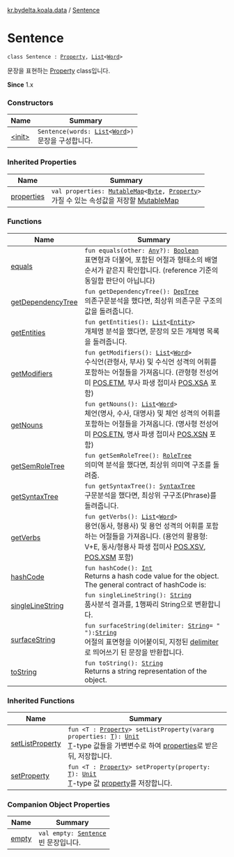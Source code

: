 [kr.bydelta.koala.data](../index.md) / [Sentence](./index.md)

# Sentence

`class Sentence : `[`Property`](../-property/index.md)`, `[`List`](https://kotlinlang.org/api/latest/jvm/stdlib/kotlin.collections/-list/index.html)`<`[`Word`](../-word/index.md)`>`

문장을 표현하는 [Property](../-property/index.md) class입니다.

**Since**
1.x

### Constructors

| Name | Summary |
|---|---|
| [&lt;init&gt;](-init-.md) | `Sentence(words: `[`List`](https://kotlinlang.org/api/latest/jvm/stdlib/kotlin.collections/-list/index.html)`<`[`Word`](../-word/index.md)`>)`<br>문장을 구성합니다. |

### Inherited Properties

| Name | Summary |
|---|---|
| [properties](../-property/properties.md) | `val properties: `[`MutableMap`](https://kotlinlang.org/api/latest/jvm/stdlib/kotlin.collections/-mutable-map/index.html)`<`[`Byte`](https://kotlinlang.org/api/latest/jvm/stdlib/kotlin/-byte/index.html)`, `[`Property`](../-property/index.md)`>`<br>가질 수 있는 속성값을 저장할 [MutableMap](https://kotlinlang.org/api/latest/jvm/stdlib/kotlin.collections/-mutable-map/index.html) |

### Functions

| Name | Summary |
|---|---|
| [equals](equals.md) | `fun equals(other: `[`Any`](https://kotlinlang.org/api/latest/jvm/stdlib/kotlin/-any/index.html)`?): `[`Boolean`](https://kotlinlang.org/api/latest/jvm/stdlib/kotlin/-boolean/index.html)<br>표면형과 더불어, 포함된 어절과 형태소의 배열 순서가 같은지 확인합니다. (reference 기준의 동일함 판단이 아닙니다) |
| [getDependencyTree](get-dependency-tree.md) | `fun getDependencyTree(): `[`DepTree`](../-dep-tree/index.md)<br>의존구문분석을 했다면, 최상위 의존구문 구조의 값을 돌려줍니다. |
| [getEntities](get-entities.md) | `fun getEntities(): `[`List`](https://kotlinlang.org/api/latest/jvm/stdlib/kotlin.collections/-list/index.html)`<`[`Entity`](../-entity/index.md)`>`<br>개체명 분석을 했다면, 문장의 모든 개체명 목록을 돌려줍니다. |
| [getModifiers](get-modifiers.md) | `fun getModifiers(): `[`List`](https://kotlinlang.org/api/latest/jvm/stdlib/kotlin.collections/-list/index.html)`<`[`Word`](../-word/index.md)`>`<br>수식언(관형사, 부사) 및 수식언 성격의 어휘를 포함하는 어절들을 가져옵니다. (관형형 전성어미 [POS.ETM](../../kr.bydelta.koala/-p-o-s/-e-t-m.md), 부사 파생 접미사 [POS.XSA](../../kr.bydelta.koala/-p-o-s/-x-s-a.md) 포함) |
| [getNouns](get-nouns.md) | `fun getNouns(): `[`List`](https://kotlinlang.org/api/latest/jvm/stdlib/kotlin.collections/-list/index.html)`<`[`Word`](../-word/index.md)`>`<br>체언(명사, 수사, 대명사) 및 체언 성격의 어휘를 포함하는 어절들을 가져옵니다. (명사형 전성어미 [POS.ETN](../../kr.bydelta.koala/-p-o-s/-e-t-n.md), 명사 파생 접미사 [POS.XSN](../../kr.bydelta.koala/-p-o-s/-x-s-n.md) 포함) |
| [getSemRoleTree](get-sem-role-tree.md) | `fun getSemRoleTree(): `[`RoleTree`](../-role-tree/index.md)<br>의미역 분석을 했다면, 최상위 의미역 구조를 돌려줌. |
| [getSyntaxTree](get-syntax-tree.md) | `fun getSyntaxTree(): `[`SyntaxTree`](../-syntax-tree/index.md)<br>구문분석을 했다면, 최상위 구구조(Phrase)를 돌려줍니다. |
| [getVerbs](get-verbs.md) | `fun getVerbs(): `[`List`](https://kotlinlang.org/api/latest/jvm/stdlib/kotlin.collections/-list/index.html)`<`[`Word`](../-word/index.md)`>`<br>용언(동사, 형용사) 및 용언 성격의 어휘를 포함하는 어절들을 가져옵니다. (용언의 활용형: V+E, 동사/형용사 파생 접미사 [POS.XSV](../../kr.bydelta.koala/-p-o-s/-x-s-v.md), [POS.XSM](../../kr.bydelta.koala/-p-o-s/-x-s-m.md) 포함) |
| [hashCode](hash-code.md) | `fun hashCode(): `[`Int`](https://kotlinlang.org/api/latest/jvm/stdlib/kotlin/-int/index.html)<br>Returns a hash code value for the object.  The general contract of hashCode is: |
| [singleLineString](single-line-string.md) | `fun singleLineString(): `[`String`](https://kotlinlang.org/api/latest/jvm/stdlib/kotlin/-string/index.html)<br>품사분석 결과를, 1행짜리 String으로 변환합니다. |
| [surfaceString](surface-string.md) | `fun surfaceString(delimiter: `[`String`](https://kotlinlang.org/api/latest/jvm/stdlib/kotlin/-string/index.html)` = " "): `[`String`](https://kotlinlang.org/api/latest/jvm/stdlib/kotlin/-string/index.html)<br>어절의 표면형을 이어붙이되, 지정된 [delimiter](surface-string.md#kr.bydelta.koala.data.Sentence$surfaceString(kotlin.String)/delimiter)로 띄어쓰기 된 문장을 반환합니다. |
| [toString](to-string.md) | `fun toString(): `[`String`](https://kotlinlang.org/api/latest/jvm/stdlib/kotlin/-string/index.html)<br>Returns a string representation of the object. |

### Inherited Functions

| Name | Summary |
|---|---|
| [setListProperty](../-property/set-list-property.md) | `fun <T : `[`Property`](../-property/index.md)`> setListProperty(vararg properties: `[`T`](../-property/set-list-property.md#T)`): `[`Unit`](https://kotlinlang.org/api/latest/jvm/stdlib/kotlin/-unit/index.html)<br>[T](../-property/set-list-property.md#T)-type 값들을 가변변수로 하여 [properties](../-property/set-list-property.md#kr.bydelta.koala.data.Property$setListProperty(kotlin.Array((kr.bydelta.koala.data.Property.setListProperty.T)))/properties)로 받은 뒤, 저장합니다. |
| [setProperty](../-property/set-property.md) | `fun <T : `[`Property`](../-property/index.md)`> setProperty(property: `[`T`](../-property/set-property.md#T)`): `[`Unit`](https://kotlinlang.org/api/latest/jvm/stdlib/kotlin/-unit/index.html)<br>[T](../-property/set-property.md#T)-type 값 [property](../-property/set-property.md#kr.bydelta.koala.data.Property$setProperty(kr.bydelta.koala.data.Property.setProperty.T)/property)를 저장합니다. |

### Companion Object Properties

| Name | Summary |
|---|---|
| [empty](empty.md) | `val empty: `[`Sentence`](./index.md)<br>빈 문장입니다. |
